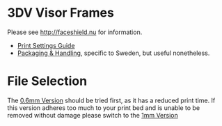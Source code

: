 # 3DV Visor Frames

Please see http://faceshield.nu for information.
- [Print Settings Guide](https://3dverkstan.se/protective-visor/protective-visor-print-guide/)
- [Packaging & Handling](http://translate.google.com/translate?js=n&sl=sv&tl=en&u=https://3dverkstan.se/protective-visor/protective-visor-packing-handling/), specific to Sweden, but useful nonetheless.

# File Selection
The [0.6mm Version](./Visor_Frame_NORTH_AMERICA_letter_6-hole_v5-0.6mm_chamferred.stl) should be tried first, as it has a reduced print time. If this version adheres too much to your print bed and is unable to be removed without damage please switch to the [1mm Version](./Visor_Frame_NORTH_AMERICA_letter_6-hole_v5-1mm_chamferred.stl)
